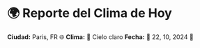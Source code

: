 # 🌍 Reporte del Clima de Hoy

**Ciudad:** Paris, FR 🌐
**Clima:** 🌈 Cielo claro
**Fecha:** 📅 22, 10, 2024 🚀
